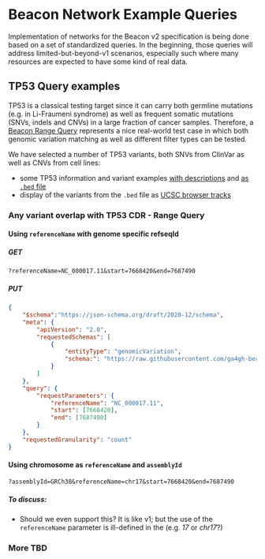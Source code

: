# Beacon Network Example Queries

Implementation of networks for the Beacon v2 specification is being done based
on a set of standardized queries. In the beginning, those queries will address
limited-but-beyond-v1 scenarios, especially such where many resources are
expected to have some kind of real data.

## TP53 Query examples

TP53 is a classical testing target since it can carry both germline mutations 
(e.g. in Li-Fraumeni syndrome) as well as frequent somatic mutations (SNVs, 
indels and CNVs) in a large fraction of cancer samples. Therefore, a [Beacon
Range Query](http://docs.genomebeacons.org/variant-queries/#beacon-range-queries)
represents a nice real-world test case in which both genomic variation matching
as well as different filter types can be tested.

We have selected a number of TP53 variants, both SNVs from ClinVar as well as
CNVs from cell lines:

* some TP53 information and variant examples [with descriptions](TP53-variant-examples.md) and [as `.bed` file](TP53-variant-examples.bed)
* display of the variants from the `.bed` file as [UCSC browser tracks](http://genome-euro.ucsc.edu/cgi-bin/hgTracks?org=human&db=hg38&position=chr17:7668421-7687490&hgt.customText=https://raw.githubusercontent.com/ga4gh-beacon/beacon-v2-networks/main/queries/TP53-variant-examples.bed)


### Any variant overlap with TP53 CDR - Range Query

#### Using `referenceName` with genome specific refseqId

##### GET

```
?referenceName=NC_000017.11&start=7668420&end=7687490
```

##### PUT

```json
{
    "$schema":"https://json-schema.org/draft/2020-12/schema",
    "meta": {
        "apiVersion": "2.0",
        "requestedSchemas": [
            {
                "entityType": "genomicVariation",
                "schema:": "https://raw.githubusercontent.com/ga4gh-beacon/beacon-v2/main/models/json/beacon-v2-default-model/genomicVariations/defaultSchema.json"
            }
        ]
    },
    "query": {
        "requestParameters": {
            "referenceName": "NC_000017.11",
            "start": [7668420],
            "end": [7687490]
        }
    },
    "requestedGranularity": "count"
}
```

#### Using chromosome as `referenceName` and `assemblyId`

```
?assemblyId=GRCh38&referenceName=chr17&start=7668420&end=7687490
```

##### To discuss:

* Should we even support this? It is like v1; but the use of the `referenceName` parameter is
ill-defined in the (e.g. _17_ or _chr17_?)

### More TBD
